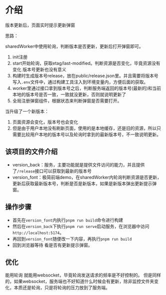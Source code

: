 # 介绍

版本更新后，页面实时提示更新弹窗

思路：

sharedWorker中使用轮询，判断版本是否更新，更新后打开弹窗即可。

1. init注册
2. start开始轮询，获取etag/last-modified。判断资源是否变化，毕竟资源没有变化 版本号更新也没有意义
3. 构建时生成版本号release，放在public/release.json里。并且需要将版本号写入`.env`文件中，通过构建工具注入到环境变量内，方便后面的获取。
4. worker里通过接口拿到版本号之后，判断服务端返回的版本号(最新的)和当前本地的版本号是否一致，一致就没更新，否则就说明更新了
5. 全局注册弹窗组件，根据状态来判断弹窗是否需要打开。

当升级了一个新版本：

1. 页面资源会变化，版本号也会变化
2. 但是由于用户本地没有刷新页面，使用的是本地缓存，还是旧的资源，所以只需要比较用户本地的版本号以及轮询时拿到的最新版本号，不一致说明更新。

## 该项目的文件介绍

- version_back：服务，主要功能就是提供文件访问的能力，并且提供了`/release`接口可以获取到最新的版本号
- version_font：极简前端demo，在sharedWorker内轮询判断资源是否更新，更新后获取最新版本号，判断是否是新版本，如果是新版本弹出更新提示弹窗。

## 操作步骤

- 首先在`version_font`内执行`pnpm run build`命令进行构建
- 然后在`version_back`下执行`pnpm run serve`启动服务，在浏览器中访问`http://localhost:5174`。
- 再回到`version_font`随便改一下内容，再执行`pnpm run build`
- 回到浏览器等待 看是否有更新提示弹窗。

## 优化

能用轮询 就能用websocket，毕竟轮询发送请求的频率是不好控制的。
但是同样的，如果websocket，服务端也不好知道什么时候会有更新，除非监控文件夹变化，本质还是轮询，只是将轮询的压力放到了服务端。